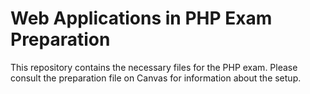 # Web Applications in PHP Exam Preparation
This repository contains the necessary files for the PHP exam.
Please consult the preparation file on Canvas for information about the setup.

